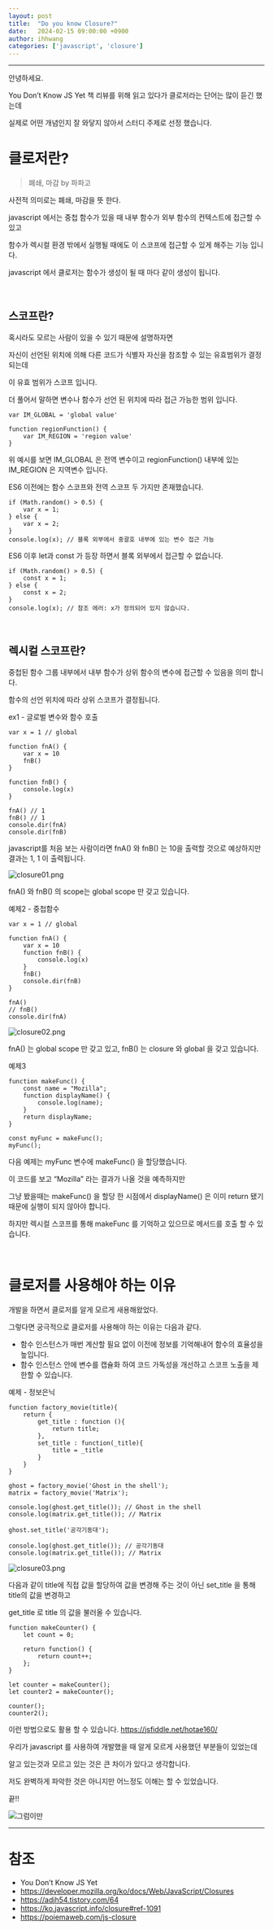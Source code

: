 ```yaml
---
layout: post
title:  "Do you know Closure?"
date:   2024-02-15 09:00:00 +0900
author: ihhwang
categories: ['javascript', 'closure']
---
```

<hr/>

안녕하세요. 

You Don’t Know JS Yet 책 리뷰를 위해 읽고 있다가 클로저라는 단어는 많이 듣긴 했는데

실제로 어떤 개념인지 잘 와닿지 않아서 스터디 주제로 선정 했습니다.

# 클로저란?

> 폐쇄, 마감 by 파파고

사전적 의미로는 폐쇄, 마감을 뜻 한다.

javascript 에서는 중첩 함수가 있을 때 내부 함수가 외부 함수의 컨텍스트에 접근할 수 있고

함수가 렉시컬 환경 밖에서 실행될 때에도 이 스코프에 접근할 수 있게 해주는 기능 입니다.

javascript 에서 클로저는 함수가 생성이 될 때 마다 같이 생성이 됩니다.

<br/>

## 스코프란?

혹시라도 모르는 사람이 있을 수 있기 때문에 설명하자면

자신이 선언된 위치에 의해 다른 코드가 식별자 자신을 참조할 수 있는 유효범위가 결정되는데

이 유효 범위가 스코프 입니다.

더 풀어서 말하면 변수나 함수가 선언 된 위치에 따라 접근 가능한 범위 입니다. 


    var IM_GLOBAL = 'global value'
    
    function regionFunction() {
        var IM_REGION = 'region value'
    }

위 예시를 보면 IM_GLOBAL 은 전역 변수이고 regionFunction() 내부에 있는 IM_REGION 은 지역변수 입니다.

ES6 이전에는 함수 스코프와 전역 스코프 두 가지만 존재했습니다.

    if (Math.random() > 0.5) {
        var x = 1;
    } else {
        var x = 2;
    }
    console.log(x); // 블록 외부에서 중괄호 내부에 있는 변수 접근 가능

ES6 이후 let과 const 가 등장 하면서 블록 외부에서 접근할 수 없습니다.

    if (Math.random() > 0.5) {
        const x = 1;
    } else {
        const x = 2;
    }
    console.log(x); // 참조 에러: x가 정의되어 있지 않습니다.

<br/>

## 렉시컬 스코프란?

중첩된 함수 그룹 내부에서 내부 함수가 상위 함수의 변수에 접근할 수 있음을 의미 합니다.

함수의 선언 위치에 따라 상위 스코프가 결정됩니다.

ex1 - 글로벌 변수와 함수 호출

    var x = 1 // global
    
    function fnA() {
        var x = 10
        fnB()
    }
    
    function fnB() {
        console.log(x)
    }
    
    fnA() // 1
    fnB() // 1
    console.dir(fnA)
    console.dir(fnB)

javascript를 처음 보는 사람이라면 fnA() 와 fnB() 는 10을 출력할 것으로 예상하지만 결과는 1, 1 이 출력됩니다.

![closure01.png](/assets/images/ihhwang/closure/closure01.png)

fnA() 와 fnB() 의 scope는 global scope 만 갖고 있습니다.

예제2 - 중첩함수

    var x = 1 // global
    
    function fnA() {
        var x = 10
        function fnB() {
            console.log(x)
        }
        fnB()
        console.dir(fnB)
    }
    
    fnA()
    // fnB()
    console.dir(fnA)

![closure02.png](/assets/images/ihhwang/closure/closure02.png)

fnA() 는 global scope 만 갖고 있고, fnB() 는 closure 와 global 을 갖고 있습니다.

예제3

    function makeFunc() {
        const name = "Mozilla";
        function displayName() {
            console.log(name);
        }
        return displayName;
    }
    
    const myFunc = makeFunc();
    myFunc();

다음 예제는 myFunc 변수에 makeFunc() 을 할당했습니다.

이 코드를 보고 “Mozilla” 라는 결과가 나올 것을 예측하지만 

그냥 봤을때는 makeFunc() 을 할당 한 시점에서 displayName() 은 이미 return 됐기 때문에 실행이 되지 않아야 합니다. 

하지만 렉시컬 스코프를 통해 makeFunc 를 기억하고 있으므로 메서드를 호출 할 수 있습니다.

<br/>

# 클로저를 사용해야 하는 이유

개발을 하면서 클로저를 알게 모르게 새용해왔었다.

그렇다면 궁극적으로 클로저를 사용해야 하는 이유는 다음과 같다.

* 함수 인스턴스가 매번 계산할 필요 없이 이전에 정보를 기억해내어 함수의 효율성을 높입니다.
* 함수 인스턴스 안에 변수를 캡슐화 하여 코드 가독성을 개선하고 스코프 노출을 제한할 수 있습니다.

예제 - 정보은닉

    function factory_movie(title){
        return {
            get_title : function (){
                return title;
            },
            set_title : function(_title){
                title = _title
            }
        }
    }

    ghost = factory_movie('Ghost in the shell');
    matrix = factory_movie('Matrix');
    
    console.log(ghost.get_title()); // Ghost in the shell
    console.log(matrix.get_title()); // Matrix
    
    ghost.set_title('공각기동대');
    
    console.log(ghost.get_title()); // 공각기동대
    console.log(matrix.get_title()); // Matrix

![closure03.png](/assets/images/ihhwang/closure/closure03.png)

다음과 같이 title에 직접 값을 할당하여 값을 변경해 주는 것이 아닌 set_title 을 통해 title의 값을 변경하고 

get_title 로 title 의 값을 불러올 수 있습니다.

    function makeCounter() {
        let count = 0;
        
        return function() {
            return count++;
        };
    }

    let counter = makeCounter();
    let counter2 = makeCounter();
    
    counter();
    counter2();

이런 방법으로도 활용 할 수 있습니다.
https://jsfiddle.net/hotae160/

우리가 javascript 를 사용하여 개발했을 때 알게 모르게 사용했던 부분들이 있었는데 

알고 있는것과 모르고 있는 것은 큰 차이가 있다고 생각합니다.

저도 완벽하게 파악한 것은 아니지만 어느정도 이해는 할 수 있었습니다.

끝!!

![그럼이만](/assets/images/ihhwang/img.gif)

---
# 참조

* You Don’t Know JS Yet
* https://developer.mozilla.org/ko/docs/Web/JavaScript/Closures
* https://adjh54.tistory.com/64
* https://ko.javascript.info/closure#ref-1091
* https://poiemaweb.com/js-closure